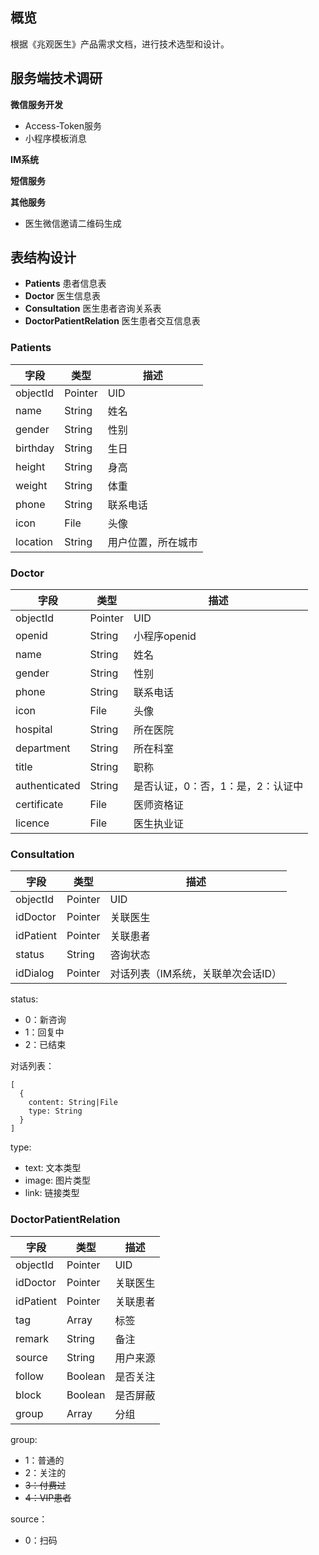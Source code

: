## 概览

根据《兆观医生》产品需求文档，进行技术选型和设计。

## 服务端技术调研

**微信服务开发**

- Access-Token服务
- 小程序模板消息

**IM系统**

**短信服务**

**其他服务**

- 医生微信邀请二维码生成

## 表结构设计

- **Patients** 患者信息表
- **Doctor** 医生信息表
- **Consultation** 医生患者咨询关系表
- **DoctorPatientRelation** 医生患者交互信息表

### Patients

| 字段     | 类型    | 描述 |
| -------- | ------- | ---- |
| objectId | Pointer | UID  |
| name     | String  | 姓名 |
| gender   | String  | 性别 |
| birthday | String  | 生日 |
| height   | String  | 身高 |
| weight   | String  | 体重 |
| phone    | String  | 联系电话 |
| icon     | File    | 头像 |
| location | String  | 用户位置，所在城市 |

### Doctor

| 字段     | 类型    | 描述         |
| -------- | ------- | ------------ |
| objectId | Pointer | UID          |
| openid   | String  | 小程序openid |
| name     | String  | 姓名 |
| gender   | String  | 性别 |
| phone    | String  | 联系电话 |
| icon     | File    | 头像 |
| hospital | String  | 所在医院 |
| department | String | 所在科室 |
| title    | String  | 职称 |
| authenticated | String | 是否认证，0：否，1：是，2：认证中 |
| certificate   | File    | 医师资格证 |
| licence  | File    | 医生执业证 |

### Consultation

| 字段     | 类型    | 描述     |
| -------- | ------- | -------- |
| objectId | Pointer | UID      |
| idDoctor | Pointer | 关联医生     |
| idPatient | Pointer | 关联患者     |
| status   | String  | 咨询状态 |
| idDialog | Pointer | 对话列表（IM系统，关联单次会话ID） |

status:

- 0：新咨询
- 1：回复中
- 2：已结束

对话列表：

```
[
  {
    content: String|File
    type: String
  }
]
```

type:

  - text: 文本类型
  - image: 图片类型
  - link: 链接类型

### DoctorPatientRelation

| 字段     | 类型    | 描述     |
| -------- | ------- | -------- |
| objectId | Pointer | UID      |
| idDoctor | Pointer | 关联医生     |
| idPatient | Pointer | 关联患者     |
| tag      | Array   | 标签 |
| remark   | String | 备注 |
| source | String | 用户来源 |
| follow | Boolean | 是否关注 |
| block | Boolean | 是否屏蔽 |
| group | Array | 分组 |

group:

- 1：普通的
- 2：关注的
- ~~3：付费过~~
- ~~4：VIP患者~~

source：

- 0：扫码